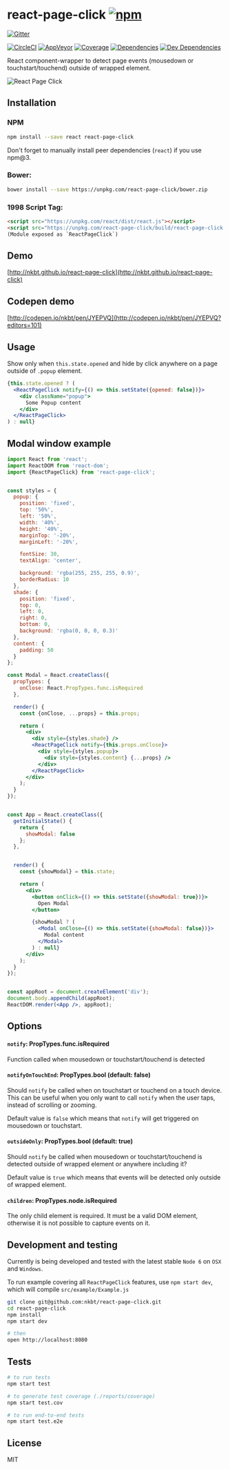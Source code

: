 # react-page-click [![npm](https://img.shields.io/npm/v/react-page-click.svg?style=flat-square)](https://www.npmjs.com/package/react-page-click)

[![Gitter](https://img.shields.io/gitter/room/nkbt/help.svg?style=flat-square)](https://gitter.im/nkbt/help)

[![CircleCI](https://img.shields.io/circleci/project/nkbt/react-page-click.svg?style=flat-square&label=nix-build)](https://circleci.com/gh/nkbt/react-page-click)
[![AppVeyor](https://img.shields.io/appveyor/ci/nkbt/react-page-click.svg?style=flat-square&label=win-build)](https://ci.appveyor.com/project/nkbt/react-page-click)
[![Coverage](https://img.shields.io/codecov/c/github/nkbt/react-page-click.svg?style=flat-square)](https://codecov.io/github/nkbt/react-page-click?branch=master)
[![Dependencies](https://img.shields.io/david/nkbt/react-page-click.svg?style=flat-square)](https://david-dm.org/nkbt/react-page-click)
[![Dev Dependencies](https://img.shields.io/david/dev/nkbt/react-page-click.svg?style=flat-square)](https://david-dm.org/nkbt/react-page-click#info=devDependencies)

React component-wrapper to detect page events (mousedown or touchstart/touchend) outside of wrapped element.


![React Page Click](src/example/react-page-click.gif)


## Installation

### NPM
```sh
npm install --save react react-page-click
```

Don't forget to manually install peer dependencies (`react`) if you use npm@3.


### Bower:
```sh
bower install --save https://unpkg.com/react-page-click/bower.zip
```


### 1998 Script Tag:
```html
<script src="https://unpkg.com/react/dist/react.js"></script>
<script src="https://unpkg.com/react-page-click/build/react-page-click.js"></script>
(Module exposed as `ReactPageClick`)
```


## Demo

[http://nkbt.github.io/react-page-click](http://nkbt.github.io/react-page-click)

## Codepen demo

[http://codepen.io/nkbt/pen/JYEPVQ](http://codepen.io/nkbt/pen/JYEPVQ?editors=101)

## Usage

Show only when `this.state.opened` and hide by click anywhere on a page outside of `.popup` element.

```jsx
{this.state.opened ? (
  <ReactPageClick notify={() => this.setState({opened: false})}>
    <div className="popup">
      Some Popup content
    </div>
  </ReactPageClick>
) : null}
```


## Modal window example

```jsx
import React from 'react';
import ReactDOM from 'react-dom';
import {ReactPageClick} from 'react-page-click';


const styles = {
  popup: {
    position: 'fixed',
    top: '50%',
    left: '50%',
    width: '40%',
    height: '40%',
    marginTop: '-20%',
    marginLeft: '-20%',

    fontSize: 30,
    textAlign: 'center',

    background: 'rgba(255, 255, 255, 0.9)',
    borderRadius: 10
  },
  shade: {
    position: 'fixed',
    top: 0,
    left: 0,
    right: 0,
    bottom: 0,
    background: 'rgba(0, 0, 0, 0.3)'
  },
  content: {
    padding: 50
  }
};

const Modal = React.createClass({
  propTypes: {
    onClose: React.PropTypes.func.isRequired
  },

  render() {
    const {onClose, ...props} = this.props;

    return (
      <div>
        <div style={styles.shade} />
        <ReactPageClick notify={this.props.onClose}>
          <div style={styles.popup}>
            <div style={styles.content} {...props} />
          </div>
        </ReactPageClick>
      </div>
    );
  }
});


const App = React.createClass({
  getInitialState() {
    return {
      showModal: false
    };
  },


  render() {
    const {showModal} = this.state;

    return (
      <div>
        <button onClick={() => this.setState({showModal: true})}>
          Open Modal
        </button>

        {showModal ? (
          <Modal onClose={() => this.setState({showModal: false})}>
            Modal content
          </Modal>
        ) : null}
      </div>
    );
  }
});


const appRoot = document.createElement('div');
document.body.appendChild(appRoot);
ReactDOM.render(<App />, appRoot);
```

## Options


#### `notify`: PropTypes.func.isRequired

Function called when mousedown or touchstart/touchend is detected


#### `notifyOnTouchEnd`: PropTypes.bool (default: false)

Should `notify` be called when on touchstart or touchend on a touch device. This can be useful when
you only want to call `notify` when the user taps, instead of scrolling or zooming.

Default value is `false` which means that `notify` will get triggered on mousedown or touchstart.


#### `outsideOnly`: PropTypes.bool (default: true)

Should `notify` be called when mousedown or touchstart/touchend is detected outside of wrapped
element or anywhere including it?

Default value is `true` which means that events will be detected only outside of wrapped element.


#### `children`: PropTypes.node.isRequired

The only child element is required. It must be a valid DOM element, otherwise it is not possible to
capture events on it.


## Development and testing

Currently is being developed and tested with the latest stable `Node 6` on `OSX` and `Windows`.

To run example covering all `ReactPageClick` features, use `npm start dev`, which will compile `src/example/Example.js`

```bash
git clone git@github.com:nkbt/react-page-click.git
cd react-page-click
npm install
npm start dev

# then
open http://localhost:8080
```

## Tests

```bash
# to run tests
npm start test

# to generate test coverage (./reports/coverage)
npm start test.cov

# to run end-to-end tests
npm start test.e2e
```

## License

MIT
